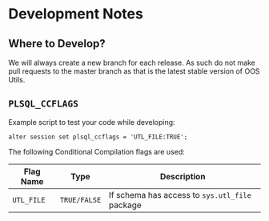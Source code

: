 # Development Notes

## Where to Develop?

We will always create a new branch for each release. As such do not make pull requests to the master branch as that is the latest stable version of OOS Utils.

## `PLSQL_CCFLAGS`

Example script to test your code while developing:

`alter session set plsql_ccflags = 'UTL_FILE:TRUE';`

The following Conditional Compilation flags are used:

Flag Name | Type | Description
--- | --- | ---
`UTL_FILE` | `TRUE/FALSE` | If schema has access to `sys.utl_file` package
